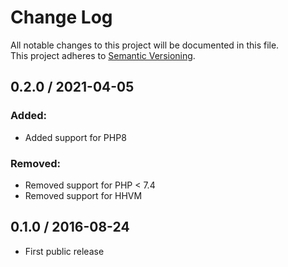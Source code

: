 # Change Log
All notable changes to this project will be documented in this file.  
This project adheres to [Semantic Versioning](http://semver.org/).

## 0.2.0 / 2021-04-05

### Added:
  - Added support for PHP8

### Removed:
  - Removed support for PHP < 7.4
  - Removed support for HHVM

## 0.1.0 / 2016-08-24

  - First public release
